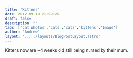 ```yaml
---
title: 'Kittens'
date: 2012-09-10 21:50:20
draft: false
description: ""
tags: ['cat photos','cats','cats','kittens','Image']
author: 'Andrew'
layout: '../../layouts/BlogPostLayout.astro'
---
```


Kittens now are ~4 weeks old still being nursed by their mum.

